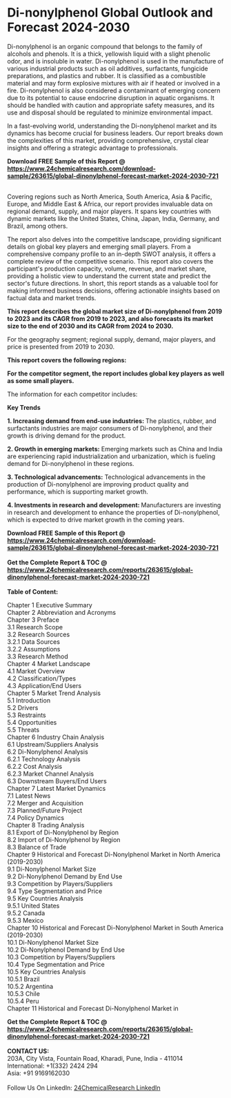 <h1>Di-nonylphenol Global Outlook and Forecast 2024-2030</h1><p>Di-nonylphenol is an organic compound that belongs to the family of alcohols and phenols. It is a thick, yellowish liquid with a slight phenolic odor, and is insoluble in water. Di-nonylphenol is used in the manufacture of various industrial products such as oil additives, surfactants, fungicide preparations, and plastics and rubber. It is classified as a combustible material and may form explosive mixtures with air if heated or involved in a fire. Di-nonylphenol is also considered a contaminant of emerging concern due to its potential to cause endocrine disruption in aquatic organisms. It should be handled with caution and appropriate safety measures, and its use and disposal should be regulated to minimize environmental impact.</p><p>
</p><p>
In a fast-evolving world, understanding the Di-nonylphenol market and its dynamics has become crucial for business leaders. Our report breaks down the complexities of this market, providing comprehensive, crystal clear insights and offering a strategic advantage to professionals.</p><div><b>Download FREE Sample of this Report @ 
            <a href="https://www.24chemicalresearch.com/download-sample/263615/global-dinonylphenol-forecast-market-2024-2030-721">
            https://www.24chemicalresearch.com/download-sample/263615/global-dinonylphenol-forecast-market-2024-2030-721</a></b></div><br><p>
</p><p>
Covering regions such as North America, South America, Asia &amp; Pacific, Europe, and Middle East &amp; Africa, our report provides invaluable data on regional demand, supply, and major players. It spans key countries with dynamic markets like the United States, China, Japan, India, Germany, and Brazil, among others.</p><p>
</p><p>
The report also delves into the competitive landscape, providing significant details on global key players and emerging small players. From a comprehensive company profile to an in-depth SWOT analysis, it offers a complete review of the competitive scenario. This report also covers the participant's production capacity, volume, revenue, and market share, providing a holistic view to understand the current state and predict the sector's future directions. In short, this report stands as a valuable tool for making informed business decisions, offering actionable insights based on factual data and market trends.</p><p>
</p><p>
<strong>This report describes the global market size of Di-nonylphenol from 2019 to 2023 and its CAGR from 2019 to 2023, and also forecasts its market size to the end of 2030 and its CAGR from 2024 to 2030.</strong></p><p>
</p><p>
For the geography segment; regional supply, demand, major players, and price is presented from 2019 to 2030.</p><p>
</p><p>
<strong>This report covers the following regions:</strong>
</p><p>
</p><p>
<strong>For the competitor segment, the report includes global key players as well as some small players.</strong></p><p>
</p><p>
The information for each competitor includes:</p><p>
</p><p>
</p><p>
<strong>Key Trends</strong></p><p>
<strong>1. Increasing demand from end-use industries: </strong>The plastics, rubber, and surfactants industries are major consumers of Di-nonylphenol, and their growth is driving demand for the product.</p><p>
<strong>2. Growth in emerging markets:</strong> Emerging markets such as China and India are experiencing rapid industrialization and urbanization, which is fueling demand for Di-nonylphenol in these regions.</p><p>
<strong>3. Technological advancements:</strong> Technological advancements in the production of Di-nonylphenol are improving product quality and performance, which is supporting market growth.</p><p>
<strong>4. Investments in research and development: </strong>Manufacturers are investing in research and development to enhance the properties of Di-nonylphenol, which is expected to drive market growth in the coming years.</p><div><b>Download FREE Sample of this Report @ 
            <a href="https://www.24chemicalresearch.com/download-sample/263615/global-dinonylphenol-forecast-market-2024-2030-721">
            https://www.24chemicalresearch.com/download-sample/263615/global-dinonylphenol-forecast-market-2024-2030-721</a></b></div><br><div><b>Get the Complete Report & TOC @ 
            <a href="https://www.24chemicalresearch.com/reports/263615/global-dinonylphenol-forecast-market-2024-2030-721">
            https://www.24chemicalresearch.com/reports/263615/global-dinonylphenol-forecast-market-2024-2030-721</a></b></div><br>
            <b>Table of Content:</b><p>Chapter 1 Executive Summary<br />
Chapter 2 Abbreviation and Acronyms<br />
Chapter 3 Preface<br />
3.1 Research Scope<br />
3.2 Research Sources<br />
3.2.1 Data Sources<br />
3.2.2 Assumptions<br />
3.3 Research Method<br />
Chapter 4 Market Landscape<br />
4.1 Market Overview<br />
4.2 Classification/Types<br />
4.3 Application/End Users<br />
Chapter 5 Market Trend Analysis<br />
5.1 Introduction<br />
5.2 Drivers<br />
5.3 Restraints<br />
5.4 Opportunities<br />
5.5 Threats<br />
Chapter 6 Industry Chain Analysis<br />
6.1 Upstream/Suppliers Analysis<br />
6.2 Di-Nonylphenol Analysis<br />
6.2.1 Technology Analysis<br />
6.2.2 Cost Analysis<br />
6.2.3 Market Channel Analysis<br />
6.3 Downstream Buyers/End Users<br />
Chapter 7 Latest Market Dynamics<br />
7.1 Latest News<br />
7.2 Merger and Acquisition<br />
7.3 Planned/Future Project<br />
7.4 Policy Dynamics<br />
Chapter 8 Trading Analysis<br />
8.1 Export of Di-Nonylphenol by Region<br />
8.2 Import of Di-Nonylphenol by Region<br />
8.3 Balance of Trade<br />
Chapter 9 Historical and Forecast Di-Nonylphenol Market in North America (2019-2030)<br />
9.1 Di-Nonylphenol Market Size<br />
9.2 Di-Nonylphenol Demand by End Use<br />
9.3 Competition by Players/Suppliers<br />
9.4 Type Segmentation and Price<br />
9.5 Key Countries Analysis<br />
9.5.1 United States<br />
9.5.2 Canada<br />
9.5.3 Mexico<br />
Chapter 10 Historical and Forecast Di-Nonylphenol Market in South America (2019-2030)<br />
10.1 Di-Nonylphenol Market Size<br />
10.2 Di-Nonylphenol Demand by End Use<br />
10.3 Competition by Players/Suppliers<br />
10.4 Type Segmentation and Price<br />
10.5 Key Countries Analysis<br />
10.5.1 Brazil<br />
10.5.2 Argentina<br />
10.5.3 Chile<br />
10.5.4 Peru<br />
Chapter 11 Historical and Forecast Di-Nonylphenol Market in </p><div><b>Get the Complete Report & TOC @ 
            <a href="https://www.24chemicalresearch.com/reports/263615/global-dinonylphenol-forecast-market-2024-2030-721">
            https://www.24chemicalresearch.com/reports/263615/global-dinonylphenol-forecast-market-2024-2030-721</a></b></div><br><b>CONTACT US:</b><br>
            203A, City Vista, Fountain Road, Kharadi, Pune, India - 411014<br>
            International: +1(332) 2424 294<br>
            Asia: +91 9169162030 <br><br>
            Follow Us On LinkedIn: <a href="https://www.linkedin.com/company/24chemicalresearch/">24ChemicalResearch LinkedIn</a>